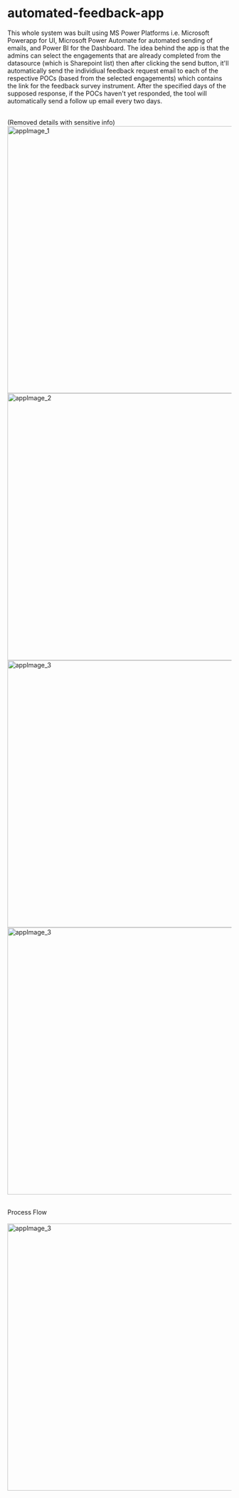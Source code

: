 # automated-feedback-app


This whole system was built using MS Power Platforms i.e. Microsoft Powerapp for UI, Microsoft Power Automate for automated sending of emails, and Power BI for the Dashboard. The idea behind the app is that the admins can select the engagements that are already completed from the datasource (which is Sharepoint list) then after clicking the send button, it'll automatically send the individiual feedback request email to each of the respective POCs (based from the selected engagements) which contains the link for the feedback survey instrument. After the specified days of the supposed response, if the POCs haven't yet responded, the tool will automatically send a follow up email every two days.<br>
<br>

(Removed details with sensitive info)<br>
<img src="https://user-images.githubusercontent.com/96763817/217699607-f8ded3aa-2935-452c-b39b-b0ae46fe62b3.png" alt="appImage_1" width="600">
<img src="https://user-images.githubusercontent.com/96763817/217760456-220f64f1-4182-45b2-880f-034d2e31b597.png" alt="appImage_2" width="600">
<img src="https://user-images.githubusercontent.com/96763817/217760795-e0759422-352a-46ce-ab02-3d88ccfe6c8f.png" alt="appImage_3" width="600">
<img src="https://user-images.githubusercontent.com/96763817/217761047-9564e9e3-f73d-4d8c-9b5c-7339557d4d3f.png" alt="appImage_3" width="600">

<br>
Process Flow
<br>
<br>
<img src="https://user-images.githubusercontent.com/96763817/217763786-58ab6acb-7793-4b00-bf26-038cc98176d2.jpg" alt="appImage_3" width="600">
